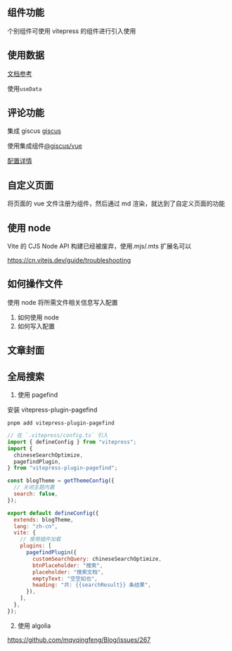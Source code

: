 ## 组件功能

个别组件可使用 vitepress 的组件进行引入使用

## 使用数据

[文档参考](https://vitepress.dev/zh/reference/runtime-api#usedata)

使用`useData`

## 评论功能

集成 giscus
[giscus](https://giscus.app/zh-CN)

使用集成组件[@giscus/vue](https://github.com/giscus/giscus-component)

<!-- https://giscus.app/zh-CN -->

[配置详情](https://vuepress-theme-hope.github.io/v2/comment/zh/config/giscus.html#lazyloading)

## 自定义页面

将页面的 vue 文件注册为组件，然后通过 md 渲染，就达到了自定义页面的功能

## 使用 node

Vite 的 CJS Node API 构建已经被废弃，使用.mjs/.mts 扩展名可以

https://cn.vitejs.dev/guide/troubleshooting

## 如何操作文件

使用 node 将所需文件相关信息写入配置

1. 如何使用 node
2. 如何写入配置

## 文章封面

## 全局搜索

1. 使用 pagefind

安装 vitepress-plugin-pagefind

```
pnpm add vitepress-plugin-pagefind
```

```js
// 在 `.vitepress/config.ts` 引入
import { defineConfig } from "vitepress";
import {
  chineseSearchOptimize,
  pagefindPlugin,
} from "vitepress-plugin-pagefind";

const blogTheme = getThemeConfig({
  // 关闭主题内置
  search: false,
});

export default defineConfig({
  extends: blogTheme,
  lang: "zh-cn",
  vite: {
    // 使用插件加载
    plugins: [
      pagefindPlugin({
        customSearchQuery: chineseSearchOptimize,
        btnPlaceholder: "搜索",
        placeholder: "搜索文档",
        emptyText: "空空如也",
        heading: "共: {{searchResult}} 条结果",
      }),
    ],
  },
});
```

2. 使用 algolia

https://github.com/mqyqingfeng/Blog/issues/267
